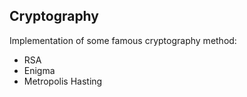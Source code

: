 ## Cryptography 

Implementation of some famous cryptography method:

- RSA
- Enigma
- Metropolis Hasting
